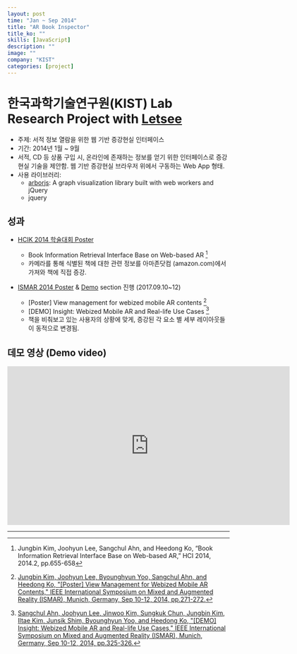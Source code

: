 ```yaml
---
layout: post
time: "Jan ~ Sep 2014"
title: "AR Book Inspector"
title_ko: ""
skills: [JavaScript]
description: ""
image: ""
company: "KIST"
categories: [project]
---
```


# 한국과학기술연구원(KIST) Lab Research Project with [Letsee](http://www.letsee.io/)
- 주제: 서적 정보 열람을 위한 웹 기반 증강현실 인터페이스
- 기간: 2014년 1월 ~ 9월
- 서적, CD 등 상품 구입 시, 온라인에 존재하는 정보를 얻기 위한 인터페이스로 증강현실 기술을 제안함.
웹 기반 증강현실 브라우저 위에서 구동하는 Web App 형태.  
- 사용 라이브러리: 
    + [arborjs](https://github.com/samizdatco/arbor): A graph visualization library built with web workers and jQuery
    + jquery

## 성과
- [HCIK 2014 학술대회 Poster](../2014-02-13-hcik-best-poster-award) 
    + Book Information Retrieval Interface Base on Web-based AR [^1]
    + 카메라를 통해 식별된 책에 대한 관련 정보를 아마존닷컴 (amazon.com)에서 가져와 책에 직접 증강. 

- [ISMAR 2014 Poster](http://ismar2014.vgtc.org/ismar/2014/poster/view-management-webized-mobile-ar-contents.html) 
& [Demo](http://ismar2014.vgtc.org/ismar/2014/info/exhibition/demonstrations.html) section 진행 (2017.09.10~12)
    + [Poster] View management for webized mobile AR contents [^2]
    + [DEMO] Insight: Webized Mobile AR and Real-life Use Cases [^3]
    + 책을 비춰보고 있는 사용자의 상황에 맞게, 증강된 각 요소 별 세부 레이아웃들이 동적으로 변경됨.

## 데모 영상 (Demo video)
<iframe width="640" height="360" src="https://www.youtube.com/embed/uZw_jy4tuAM?ecver=1" frameborder="0" allow="autoplay; encrypted-media" allowfullscreen></iframe>

---    
[^1]: Jungbin Kim, Joohyun Lee, Sangchul Ahn, and Heedong Ko, “Book Information Retrieval Interface Base on Web-based AR,” HCI 2014, 2014.2, pp.655-658
[^2]: [Jungbin Kim, Joohyun Lee, Byounghyun Yoo, Sangchul Ahn, and Heedong Ko, "[Poster] View Management for Webized Mobile AR Contents," IEEE International Symposium on Mixed and Augmented Reality (ISMAR), Munich, Germany, Sep 10-12, 2014, pp.271-272.](http://dx.doi.org/10.1109/ISMAR.2014.6948445)
[^3]: [Sangchul Ahn, Joohyun Lee, Jinwoo Kim, Sungkuk Chun, Jungbin Kim, Iltae Kim, Junsik Shim, Byounghyun Yoo, and Heedong Ko, "[DEMO] Insight: Webized Mobile AR and Real-life Use Cases," IEEE International Symposium on Mixed and Augmented Reality (ISMAR), Munich, Germany, Sep 10-12, 2014, pp.325-326.](http://dx.doi.org/10.1109/ISMAR.2014.6948471)